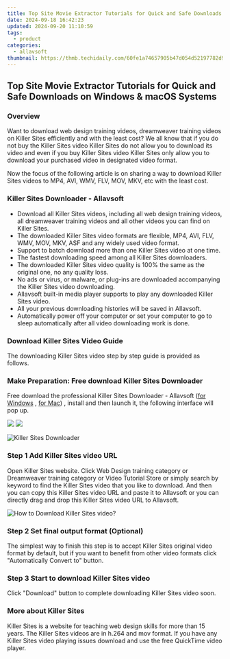 ```yaml
---
title: Top Site Movie Extractor Tutorials for Quick and Safe Downloads on Windows & macOS Systems
date: 2024-09-18 16:42:23
updated: 2024-09-20 11:10:59
tags:
  - product
categories:
  - allavsoft
thumbnail: https://thmb.techidaily.com/60fe1a74657905b47d054d52197782d9df31df8374f9444c7a6b8dc97d98722a.jpg
---
```


## Top Site Movie Extractor Tutorials for Quick and Safe Downloads on Windows & macOS Systems

### Overview

Want to download web design training videos, dreamweaver training videos on Killer Sites efficiently and with the least cost? We all know that if you do not buy the Killer Sites video Killer Sites do not allow you to download its video and even if you buy Killer Sites video Killer Sites only allow you to download your purchased video in designated video format.

Now the focus of the following article is on sharing a way to download Killer Sites videos to MP4, AVI, WMV, FLV, MOV, MKV, etc with the least cost.

### Killer Sites Downloader - Allavsoft

* Download all Killer Sites videos, including all web design training videos, all dreamweaver training videos and all other videos you can find on Killer Sites.
* The downloaded Killer Sites video formats are flexible, MP4, AVI, FLV, WMV, MOV, MKV, ASF and any widely used video format.
* Support to batch download more than one Killer Sites video at one time.
* The fastest downloading speed among all Killer Sites downloaders.
* The downloaded Killer Sites video quality is 100% the same as the original one, no any quality loss.
* No ads or virus, or malware, or plug-ins are downloaded accompanying the Killer Sites video downloading.
* Allavsoft built-in media player supports to play any downloaded Killer Sites video.
* All your previous downloading histories will be saved in Allavsoft.
* Automatically power off your computer or set your computer to go to sleep automatically after all video downloading work is done.

### Download Killer Sites Video Guide

The downloading Killer Sites video step by step guide is provided as follows.

### Make Preparation: Free download Killer Sites Downloader

Free download the professional Killer Sites Downloader - Allavsoft ([for Windows](https://tools.techidaily.com/allavsoft/products/) , [for Mac](https://tools.techidaily.com/allavsoft/products/)) , install and then launch it, the following interface will pop up.

[![](https://www.allavsoft.com/how-to/../images/how-to/free-download-win.jpg)](https://tools.techidaily.com/allavsoft/products/) [![](https://www.allavsoft.com/how-to/../images/how-to/free-download-mac.jpg)](https://tools.techidaily.com/allavsoft/products/)

![Killer Sites Downloader](https://www.allavsoft.com/how-to/../images/allavsoft/screen-shot-600.jpg)

### Step 1 Add Killer Sites video URL

Open Killer Sites website. Click Web Design training category or Dreamweaver training category or Video Tutorial Store or simply search by keyword to find the Killer Sites video that you like to download. And then you can copy this Killer Sites video URL and paste it to Allavsoft or you can directly drag and drop this Killer Sites video URL to Allavsoft.

![How to Download Killer Sites video?](https://www.allavsoft.com/how-to/../images/how-to/download-rtmp-video/download-rtmp-video.jpg)

### Step 2 Set final output format (Optional)

The simplest way to finish this step is to accept Killer Sites original video format by default, but if you want to benefit from other video formats click "Automatically Convert to" button.

### Step 3 Start to download Killer Sites video

Click "Download" button to complete downloading Killer Sites video soon.

### More about Killer Sites

Killer Sites is a website for teaching web design skills for more than 15 years. The Killer Sites videos are in h.264 and mov format. If you have any Killer Sites video playing issues download and use the free QuickTime video player.

<ins class="adsbygoogle"
     style="display:block"
     data-ad-format="autorelaxed"
     data-ad-client="ca-pub-7571918770474297"
     data-ad-slot="1223367746"></ins>



<ins class="adsbygoogle"
     style="display:block"
     data-ad-client="ca-pub-7571918770474297"
     data-ad-slot="8358498916"
     data-ad-format="auto"
     data-full-width-responsive="true"></ins>
